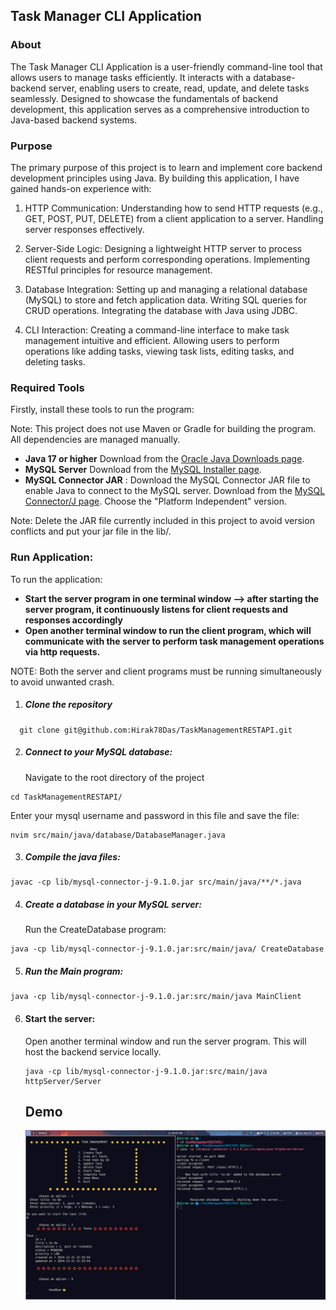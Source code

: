 ## Task Manager CLI Application

### About

The Task Manager CLI Application is a user-friendly command-line tool that allows users to manage tasks efficiently. It interacts with a database-backend server, enabling users to create, read, update, and delete tasks seamlessly. Designed to showcase the fundamentals of backend development, this application serves as a comprehensive introduction to Java-based backend systems.

### Purpose

The primary purpose of this project is to learn and implement core backend development principles using Java. By building this application, I have gained hands-on experience with:

1. HTTP Communication:
   Understanding how to send HTTP requests (e.g., GET, POST, PUT, DELETE) from a client application to a server.
   Handling server responses effectively.

2. Server-Side Logic:
   Designing a lightweight HTTP server to process client requests and perform corresponding operations.
   Implementing RESTful principles for resource management.

3. Database Integration:
   Setting up and managing a relational database (MySQL) to store and fetch application data.
   Writing SQL queries for CRUD operations.
   Integrating the database with Java using JDBC.

4. CLI Interaction:
   Creating a command-line interface to make task management intuitive and efficient.
   Allowing users to perform operations like adding tasks, viewing task lists, editing tasks, and deleting tasks.

### Required Tools

Firstly, install these tools to run the program:

Note: This project does not use Maven or Gradle for building the program. All dependencies are managed manually.

- **Java 17 or higher**
  Download from the [Oracle Java Downloads page](https://www.oracle.com/java/technologies/downloads/).
- **MySQL Server**
  Download from the [MySQL Installer page](https://dev.mysql.com/downloads/installer/).
- **MySQL Connector JAR**
  : Download the MySQL Connector JAR file to enable Java to connect to the MySQL server.
  Download from the [MySQL Connector/J page](https://dev.mysql.com/downloads/connector/j/). Choose the "Platform Independent" version.

Note: Delete the JAR file currently included in this project to avoid version conflicts and put your jar file in the lib/.

### **Run Application**:

To run the application:

- **Start the server program in one terminal window --> after starting the server program, it continuously listens for client requests and responses accordingly**
- **Open another terminal window to run the client program, which will communicate with the server to perform task management operations via http requests.**

NOTE: Both the server and client programs must be running simultaneously to avoid unwanted crash.

1. ##### Clone the repository

```
  git clone git@github.com:Hirak78Das/TaskManagementRESTAPI.git
```

2. ##### Connect to your MySQL database:
   Navigate to the root directory of the project

```
cd TaskManagementRESTAPI/
```

Enter your mysql username and password in this file and save the file:

```
nvim src/main/java/database/DatabaseManager.java
```

3. ##### Compile the java files:

```
javac -cp lib/mysql-connector-j-9.1.0.jar src/main/java/**/*.java
```

4. ##### Create a database in your MySQL server:
   Run the CreateDatabase program:

```
java -cp lib/mysql-connector-j-9.1.0.jar:src/main/java/ CreateDatabase

```

5. ##### Run the Main program:

```
java -cp lib/mysql-connector-j-9.1.0.jar:src/main/java MainClient
```

6. #### Start the server:

   Open another terminal window and run the server program. This will host the backend service locally.

   ```
   java -cp lib/mysql-connector-j-9.1.0.jar:src/main/java httpServer/Server
   ```

   ## Demo

   ![](screenshot-2024-12-21_21-47-37.png)
